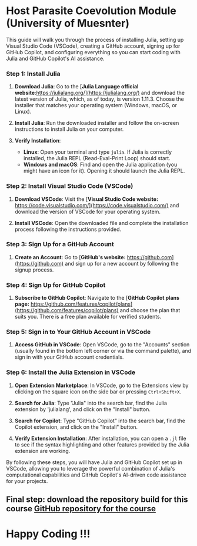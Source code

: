 # Host Parasite Coevolution Module (University of Muesnter)
This guide will walk you through the process of installing Julia, setting up Visual Studio Code (VSCode), creating a GitHub account, signing up for GitHub Copilot, and configuring everything so you can start coding with Julia and GitHub Copilot's AI assistance.

### Step 1: Install Julia

1. **Download Julia**: Go to the [**Julia Language official website**:https://julialang.org/](https://julialang.org/) and download the latest version of Julia, which, as of today, is version 1.11.3. Choose the installer that matches your operating system (Windows, macOS, or Linux).
   
2. **Install Julia**: Run the downloaded installer and follow the on-screen instructions to install Julia on your computer.

3. **Verify Installation**:
   - **Linux**: Open your terminal and type `julia`. If Julia is correctly installed, the Julia REPL (Read-Eval-Print Loop) should start.
   - **Windows and macOS**: Find and open the Julia application (you might have an icon for it). Opening it should launch the Julia REPL.

### Step 2: Install Visual Studio Code (VSCode)

1. **Download VSCode**: Visit the [**Visual Studio Code website:** https://code.visualstudio.com/](https://code.visualstudio.com/) and download the version of VSCode for your operating system.

2. **Install VSCode**: Open the downloaded file and complete the installation process following the instructions provided.

### Step 3: Sign Up for a GitHub Account

1. **Create an Account**: Go to [**GitHub's website:** https://github.com](https://github.com) and sign up for a new account by following the signup process.

### Step 4: Sign Up for GitHub Copilot

1. **Subscribe to GitHub Copilot**: Navigate to the [**GitHub Copilot plans page:** https://github.com/features/copilot/plans](https://github.com/features/copilot/plans) and choose the plan that suits you. There is a free plan available for verified students.

### Step 5: Sign in to Your GitHub Account in VSCode

1. **Access GitHub in VSCode**: Open VSCode, go to the "Accounts" section (usually found in the bottom left corner or via the command palette), and sign in with your GitHub account credentials.

### Step 6: Install the Julia Extension in VSCode

1. **Open Extension Marketplace**: In VSCode, go to the Extensions view by clicking on the square icon on the side bar or pressing `Ctrl+Shift+X`.

2. **Search for Julia**: Type "Julia" into the search bar, find the Julia extension by 'julialang', and click on the "Install" button.

3. **Search for Copilot**: Type "GitHub Copilot" into the search bar, find the Copilot extension, and click on the "Install" button.

4. **Verify Extension Installation**: After installation, you can open a `.jl` file to see if the syntax highlighting and other features provided by the Julia extension are working.

By following these steps, you will have Julia and GitHub Copilot set up in VSCode, allowing you to leverage the powerful combination of Julia's computational capabilities and GitHub Copilot's AI-driven code assistance for your projects.

## Final step: download the repository build for this course [GitHub repository for the course](https://github.com/JaimeMAnayaRojas/HPC-Muesnter)

# Happy Coding !!!
